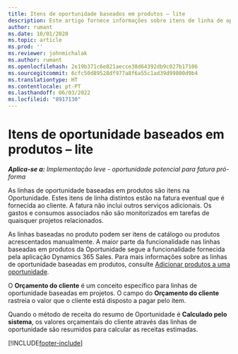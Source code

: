 ```yaml
---
title: Itens de oportunidade baseados em produtos – lite
description: Este artigo fornece informações sobre itens de linha de oportunidade baseados em produtos no Project Operations.
author: rumant
ms.date: 10/01/2020
ms.topic: article
ms.prod: ''
ms.reviewer: johnmichalak
ms.author: rumant
ms.openlocfilehash: 2e19b371c6e821aecce38d64392db9c027b17106
ms.sourcegitcommit: 6cfc50d89528df977a8f6a55c1ad39d99800d9b4
ms.translationtype: HT
ms.contentlocale: pt-PT
ms.lasthandoff: 06/03/2022
ms.locfileid: "8917130"
---
```

# <a name="product-based-opportunity-lines---lite"></a>Itens de oportunidade baseados em produtos – lite

_**Aplica-se a:** Implementação leve - oportunidade potencial para fatura pró-forma_

As linhas de oportunidade baseadas em produtos são itens na Oportunidade. Estes itens de linha distintos estão na fatura eventual que é fornecida ao cliente. A fatura não inclui outros serviços adicionais. Os gastos e consumos associados não são monitorizados em tarefas de quaisquer projetos relacionados.

As linhas baseadas no produto podem ser itens de catálogo ou produtos acrescentados manualmente. A maior parte da funcionalidade nas linhas baseadas em produtos da Oportunidade segue a funcionalidade fornecida pela aplicação Dynamics 365 Sales. Para mais informações sobre as linhas de oportunidade baseadas em produtos, consulte [Adicionar produtos a uma oportunidade](/dynamics365/sales-enterprise/add-products-opportunity).

O **Orçamento do cliente** é um conceito específico para linhas de oportunidade baseadas em projetos. O campo do **Orçamento do cliente** rastreia o valor que o cliente está disposto a pagar pelo item.

Quando o método de receita do resumo de Oportunidade é **Calculado pelo sistema**, os valores orçamentais do cliente através das linhas de oportunidade são resumidos para calcular as receitas estimadas. 



[!INCLUDE[footer-include](../../includes/footer-banner.md)]